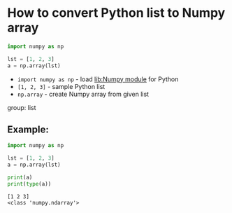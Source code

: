 # How to convert Python list to Numpy array

```python
import numpy as np

lst = [1, 2, 3]
a = np.array(lst)
```

- `import numpy as np` - load [lib:Numpy module](/python-numpy/how-to-install-python-numpy-lib) for Python
- `[1, 2, 3]` - sample Python list
- `np.array` - create Numpy array from given list

group: list

## Example: 
```python
import numpy as np

lst = [1, 2, 3]
a = np.array(lst)

print(a)
print(type(a))
```
```
[1 2 3]
<class 'numpy.ndarray'>

```

